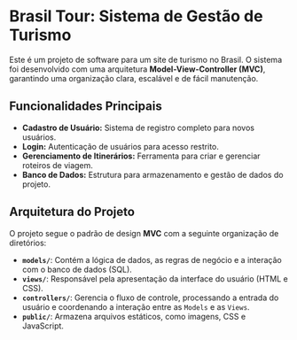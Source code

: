# Brasil Tour: Sistema de Gestão de Turismo

Este é um projeto de software para um site de turismo no Brasil. O sistema foi desenvolvido com uma arquitetura **Model-View-Controller (MVC)**, garantindo uma organização clara, escalável e de fácil manutenção.

## Funcionalidades Principais

-   **Cadastro de Usuário:** Sistema de registro completo para novos usuários.
-   **Login:** Autenticação de usuários para acesso restrito.
-   **Gerenciamento de Itinerários:** Ferramenta para criar e gerenciar roteiros de viagem.
-   **Banco de Dados:** Estrutura para armazenamento e gestão de dados do projeto.

## Arquitetura do Projeto

O projeto segue o padrão de design **MVC** com a seguinte organização de diretórios:

-   **`models/`**: Contém a lógica de dados, as regras de negócio e a interação com o banco de dados (SQL).
-   **`views/`**: Responsável pela apresentação da interface do usuário (HTML e CSS).
-   **`controllers/`**: Gerencia o fluxo de controle, processando a entrada do usuário e coordenando a interação entre as `Models` e as `Views`.
-   **`public/`**: Armazena arquivos estáticos, como imagens, CSS e JavaScript.

